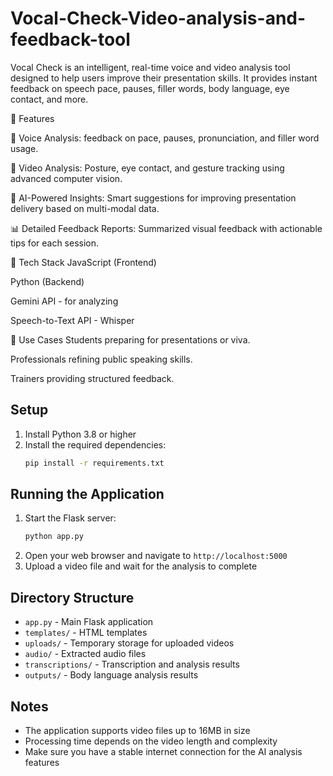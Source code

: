 # Vocal-Check-Video-analysis-and-feedback-tool
Vocal Check is an intelligent, real-time voice and video analysis tool designed to help users improve their presentation skills. It provides instant feedback on speech pace, pauses, filler words, body language, eye contact, and more.



🚀 Features

🎤 Voice Analysis:
feedback on pace, pauses, pronunciation, and filler word usage.

🎥 Video Analysis:
Posture, eye contact, and gesture tracking using advanced computer vision.

🧠 AI-Powered Insights:
Smart suggestions for improving presentation delivery based on multi-modal data.

📊 Detailed Feedback Reports:
Summarized visual feedback with actionable tips for each session.




🔧 Tech Stack
JavaScript (Frontend)

Python (Backend)

Gemini API - for analyzing

Speech-to-Text API - Whisper




🌟 Use Cases
Students preparing for presentations or viva.

Professionals refining public speaking skills.

Trainers providing structured feedback.


## Setup

1. Install Python 3.8 or higher
2. Install the required dependencies:
   ```bash
   pip install -r requirements.txt
   ```

## Running the Application

1. Start the Flask server:
   ```bash
   python app.py
   ```
2. Open your web browser and navigate to `http://localhost:5000`
3. Upload a video file and wait for the analysis to complete

## Directory Structure

- `app.py` - Main Flask application
- `templates/` - HTML templates
- `uploads/` - Temporary storage for uploaded videos
- `audio/` - Extracted audio files
- `transcriptions/` - Transcription and analysis results
- `outputs/` - Body language analysis results

## Notes

- The application supports video files up to 16MB in size
- Processing time depends on the video length and complexity
- Make sure you have a stable internet connection for the AI analysis features 
